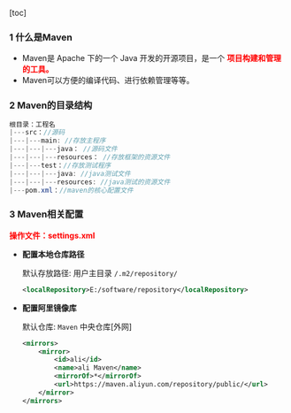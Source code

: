 [toc]

### 1 什么是Maven

- Maven是 Apache 下的一个 Java 开发的开源项目，是一个 <font color=red>**项目构建和管理的工具。**</font>
- Maven可以方便的编译代码、进行依赖管理等等。

### 2 Maven的目录结构

```java
根目录：工程名
|---src：//源码
|---|---main: //存放主程序
|---|---|---java： //源码文件
|---|---|---resources： //存放框架的资源文件
|---|---test：//存放测试程序
|---|---|---java: //java测试文件
|---|---|---resources: //java测试的资源文件
|---pom.xml：//maven的核心配置文件
```

### 3 Maven相关配置

<font color=red>**操作文件：settings.xml**</font>

- **配置本地仓库路径**

  默认存放路径: 用户主目录 `/.m2/repository/`

  ```xml
  <localRepository>E:/software/repository</localRepository>
  ```

- **配置阿里镜像库**

  默认仓库: `Maven` 中央仓库[外网]

  ```xml
  <mirrors>
      <mirror>
          <id>ali</id>
          <name>ali Maven</name>
          <mirrorOf>*</mirrorOf>
          <url>https://maven.aliyun.com/repository/public/</url>
      </mirror>
  </mirrors>
  ```

  